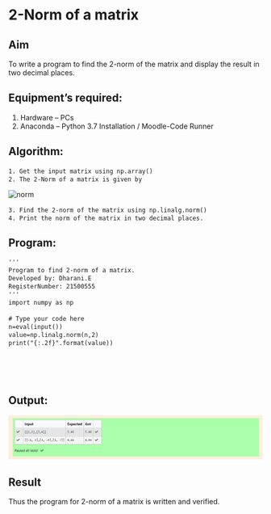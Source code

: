 # 2-Norm of a matrix
## Aim
To write a program to find the 2-norm of the matrix and display the result in two decimal places.
## Equipment’s required:
1.	Hardware – PCs
2.	Anaconda – Python 3.7 Installation / Moodle-Code Runner
## Algorithm:
	1. Get the input matrix using np.array()
	2. The 2-Norm of a matrix is given by 
![norm](./normeqn1.jpg)
    
    3. Find the 2-norm of the matrix using np.linalg.norm()
	4. Print the norm of the matrix in two decimal places.
## Program:
```
'''
Program to find 2-norm of a matrix.
Developed by: Dharani.E
RegisterNumber: 21500555
'''
import numpy as np

# Type your code here
n=eval(input())
value=np.linalg.norm(n,2)
print("{:.2f}".format(value))





```
## Output:
![norm1](./n.png)

## Result
Thus the program for 2-norm of a matrix is written and verified.
